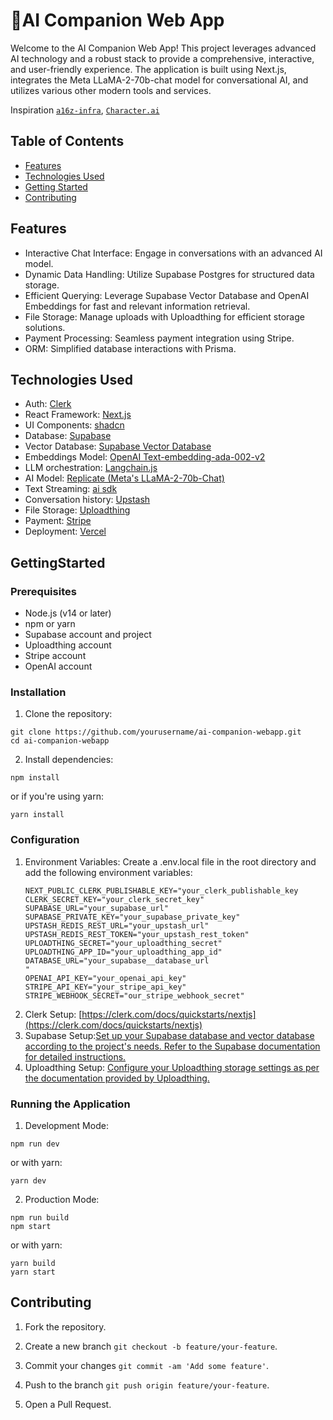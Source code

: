 # 🤖AI Companion Web App

Welcome to the AI Companion Web App! This project leverages advanced AI technology and a robust stack to provide a comprehensive, interactive, and user-friendly experience. The application is built using Next.js, integrates the Meta LLaMA-2-70b-chat model for conversational AI, and utilizes various other modern tools and services.

Inspiration [`a16z-infra`](https://github.com/a16z-infra/companion-app/blob/main/README.md?plain=1), [`Character.ai`](https://beta.character.ai/)

## Table of Contents

- [Features](#features)
- [Technologies Used](#technologies-used)
- [Getting Started](#gettingstarted)
- [Contributing](#contributing)

## Features

- Interactive Chat Interface: Engage in conversations with an advanced AI model.
- Dynamic Data Handling: Utilize Supabase Postgres for structured data storage.
- Efficient Querying: Leverage Supabase Vector Database and OpenAI Embeddings for fast and relevant information retrieval.
- File Storage: Manage uploads with Uploadthing for efficient storage solutions.
- Payment Processing: Seamless payment integration using Stripe.
- ORM: Simplified database interactions with Prisma.

## Technologies Used

- Auth: [Clerk](https://clerk.com/)
- React Framework: [Next.js](https://nextjs.org/)
- UI Components: [shadcn](https://ui.shadcn.com)
- Database: [Supabase](https://supabase.com/)
- Vector Database: [Supabase Vector Database](https://supabase.com/)
- Embeddings Model: [OpenAI Text-embedding-ada-002-v2](https://openai.com/)
- LLM orchestration: [Langchain.js](https://js.langchain.com/docs/)
- AI Model: [Replicate (Meta's LLaMA-2-70b-Chat)](https://replicate.com/meta/llama-2-70b-chat)
- Text Streaming: [ai sdk](https://github.com/vercel-labs/ai)
- Conversation history: [Upstash](https://upstash.com/)
- File Storage: [Uploadthing](https://Uploadthing.com/)
- Payment: [Stripe](https://stripe.com/)
- Deployment: [Vercel](https://vercel.com/)

## GettingStarted

### Prerequisites

- Node.js (v14 or later)
- npm or yarn
- Supabase account and project
- Uploadthing account
- Stripe account
- OpenAI account

### Installation

1. Clone the repository:

```
git clone https://github.com/yourusername/ai-companion-webapp.git
cd ai-companion-webapp
```

2. Install dependencies:

```
npm install
```

or if you're using yarn:

```
yarn install
```

### Configuration

1. Environment Variables:
   Create a .env.local file in the root directory and add the following environment variables:
   ```
   NEXT_PUBLIC_CLERK_PUBLISHABLE_KEY="your_clerk_publishable_key
   CLERK_SECRET_KEY="your_clerk_secret_key"
   SUPABASE_URL="your_supabase_url"
   SUPABASE_PRIVATE_KEY="your_supabase_private_key"
   UPSTASH_REDIS_REST_URL="your_upstash_url"
   UPSTASH_REDIS_REST_TOKEN="your_upstash_rest_token"
   UPLOADTHING_SECRET="your_uploadthing_secret"
   UPLOADTHING_APP_ID="your_uploadthing_app_id"
   DATABASE_URL="your_supabase__database_url
   "
   OPENAI_API_KEY="your_openai_api_key"
   STRIPE_API_KEY="your_stripe_api_key"
   STRIPE_WEBHOOK_SECRET="our_stripe_webhook_secret"
   ```
2. Clerk Setup: [https://clerk.com/docs/quickstarts/nextjs](https://clerk.com/docs/quickstarts/nextjs)
3. Supabase Setup:[Set up your Supabase database and vector database according to the project's needs. Refer to the Supabase documentation for detailed instructions.](https://supabase.com/docs/guides/getting-started/quickstarts/nextjs)
4. Uploadthing Setup: [Configure your Uploadthing storage settings as per the documentation provided by Uploadthing.](https://docs.uploadthing.com/getting-started/appdir)

### Running the Application

1. Development Mode:

```
npm run dev
```

or with yarn:

```
yarn dev
```

2. Production Mode:

```
npm run build
npm start
```

or with yarn:

```
yarn build
yarn start
```

## Contributing

1. Fork the repository.

2. Create a new branch `git checkout -b feature/your-feature`.

3. Commit your changes `git commit -am 'Add some feature'`.

4. Push to the branch `git push origin feature/your-feature`.

5. Open a Pull Request.
